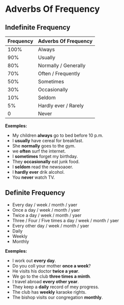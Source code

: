 # Adverbs Of Frequency

## Indefinite Frequency

| Frequency | Adverbs Of Frequency|
|-----------|---------------------|
| 100% | Always |
| 90% | Usually |
| 80% | Normally / Generally |
| 70% | Often / Frequently |
| 50% | Sometimes |
| 30% | Occasionally |
| 10% | Seldom |
| 5% | Hardly ever / Rarely |
| 0 | Never |

**Exemples:**

- My children **always** go to bed before 10 p.m.
- I **usually** have cereal for breakfast.
- She **normally** goes to the gym.
- we **often** surf the internet.
- I **sometimes** forget my birthday.
- They **occasionally** eat junk food.
- I **seldom** read the newsoaoer.
- I **hardly ever** drik alcohol.
- You **never** watch TV.

## Definite Frequency

- Every day / week / month / yaer
- Once a day / week / month / yaer
- Twice a day / week / month / yaer
- Three / Four / Five times a day / week / month / yaer
- Every other day / week / month / yaer
- Daily
- Weekly
- Monthly

**Exemples:**

- I work out **every day**.
- Do you coll your mother **once a week**?
- He visits his doctor **twice a year**.
- We go to the club **three times a minth**.
- I travel abroad **every other year**.
- They keep a **daily** record of mey progress.
- The club has **weekly** karaoke rights.
- The bishop visits our congregation **monthly**.
